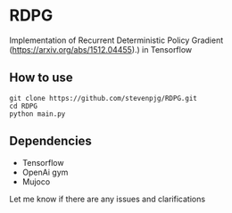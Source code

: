 # RDPG
Implementation of Recurrent Deterministic Policy Gradient (https://arxiv.org/abs/1512.04455).) in Tensorflow

## How to use
```
git clone https://github.com/stevenpjg/RDPG.git
cd RDPG
python main.py
```
## Dependencies
- Tensorflow
- OpenAi gym
- Mujoco

Let me know if there are any issues and clarifications
